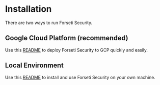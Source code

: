 # Installation
There are two ways to run Forseti Security.

## Google Cloud Platform (recommended)
Use this [README](/docs/INSTALLING-GCP.md) to deploy
Forseti Security to GCP quickly and easily.

## Local Environment
Use this [README](/docs/INSTALLING-LOCALLY.md) to install and use
Forseti Security on your own machine.
